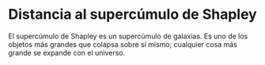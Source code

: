 # Distancia al supercúmulo de Shapley

El supercúmulo de Shapley es un supercúmulo de galaxias. Es uno de los objetos
más grandes que colapsa sobre sí mismo; cualquier cosa más grande se expande con
el universo.
